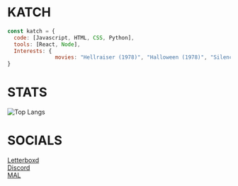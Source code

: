 # KATCH 

```js
const katch = {
  code: [Javascript, HTML, CSS, Python],
  tools: [React, Node],
  Interests: {
               movies: "Hellraiser (1978)", "Halloween (1978)", "Silence of the lambs", "Incantation"
}
```

# STATS
![Top Langs](https://github-readme-stats.vercel.app/api/top-langs/?username=ka-chng&layout=donut&theme=dark)

# SOCIALS
[Letterboxd](https://letterboxd.com/pocketwine) <br>
[Discord](https://discord.gg/Szp9MQcedr) <br>
[MAL](https://myanimelist.net/profile/v1llian)
